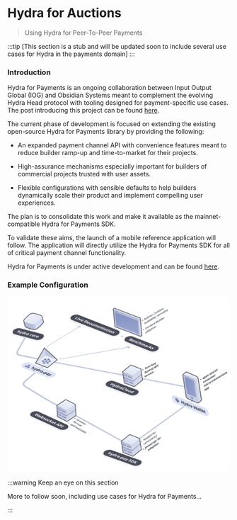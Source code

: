 # Hydra for Auctions

> Using Hydra for Peer-To-Peer Payments

:::tip [This section is a stub and will be updated soon to include several use cases for Hydra in the payments domain]
:::

### Introduction
Hydra for Payments is an ongoing collaboration between Input Output Global (IOG) and Obsidian Systems meant to complement the evolving Hydra Head protocol with tooling designed for payment-specific use cases. The post introducing this project can be found [here](https://iohk.io/en/blog/posts/2022/11/10/hydra-for-payments-introducing-developer-tooling-to-unlock-micropayments-on-cardano/).

The current phase of development is focused on extending the existing open-source Hydra for Payments library by providing the following:

- An expanded payment channel API with convenience features meant to reduce builder ramp-up and time-to-market for their projects.

- High-assurance mechanisms especially important for builders of commercial projects trusted with user assets.

- Flexible configurations with sensible defaults to help builders dynamically scale their product and implement compelling user experiences.

The plan is to consolidate this work and make it available as the mainnet-compatible Hydra for Payments SDK.


To validate these aims, the launch of a mobile reference application will follow. The application will directly utilize the Hydra for Payments SDK for all of critical payment channel functionality.

Hydra for Payments is under active development and can be found [here](https://github.com/obsidiansystems/hydra-pay).

### Example Configuration

![](./hydra-for-payments.png)


:::warning Keep an eye on this section

More to follow soon, including use cases for Hydra for Payments...

:::